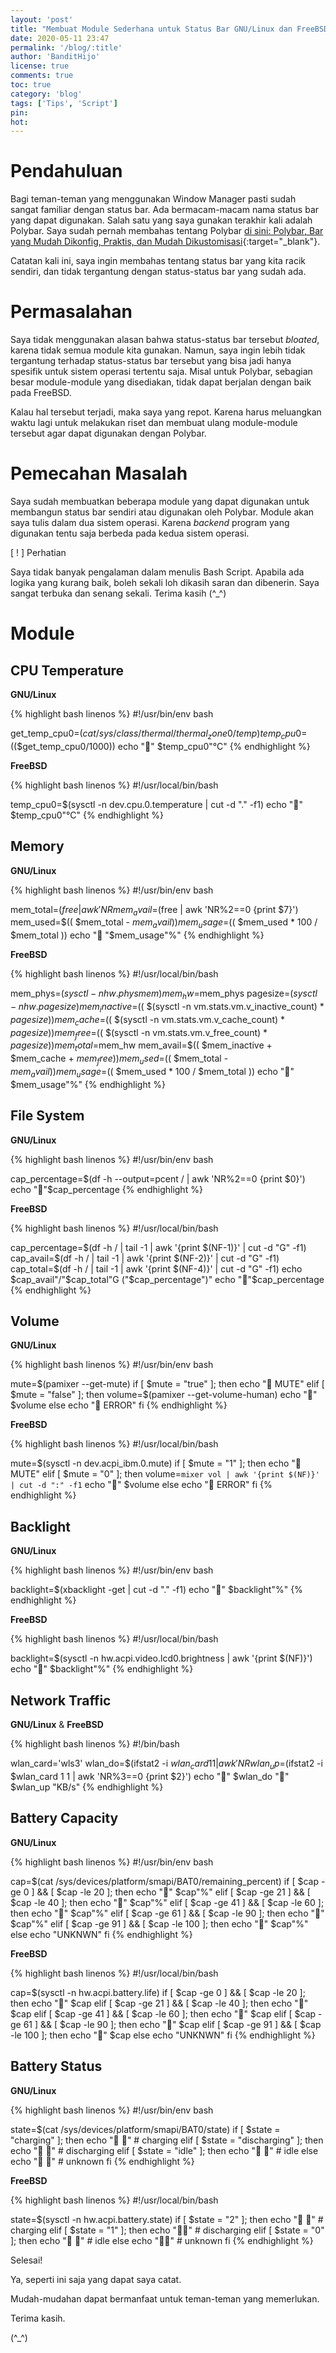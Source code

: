```yaml
---
layout: 'post'
title: "Membuat Module Sederhana untuk Status Bar GNU/Linux dan FreeBSD"
date: 2020-05-11 23:47
permalink: '/blog/:title'
author: 'BanditHijo'
license: true
comments: true
toc: true
category: 'blog'
tags: ['Tips', 'Script']
pin:
hot:
---
```


<!-- BANNER OF THE POST -->
<!-- <img class="post&#45;body&#45;img" src="{{ site.lazyload.logo_blank_banner }}" data&#45;echo="#" alt="banner"> -->

# Pendahuluan

Bagi teman-teman yang menggunakan Window Manager pasti sudah sangat familiar dengan status bar. Ada bermacam-macam nama status bar yang dapat digunakan. Salah satu yang saya gunakan terakhir kali adalah Polybar. Saya sudah pernah membahas tentang Polybar [di sini: Polybar, Bar yang Mudah Dikonfig, Praktis, dan Mudah Dikustomisasi](/blog/polybar-mudah-dikonfig-dan-praktis){:target="_blank"}.

Catatan kali ini, saya ingin membahas tentang status bar yang kita racik sendiri, dan tidak tergantung dengan status-status bar yang sudah ada.

# Permasalahan

Saya tidak menggunakan alasan bahwa status-status bar tersebut *bloated*, karena tidak semua module kita gunakan. Namun, saya ingin lebih tidak tergantung terhadap status-status bar tersebut yang bisa jadi hanya spesifik untuk sistem operasi tertentu saja. Misal untuk Polybar, sebagian besar module-module yang disediakan, tidak dapat berjalan dengan baik pada FreeBSD.

Kalau hal tersebut terjadi, maka saya yang repot. Karena harus meluangkan waktu lagi untuk melakukan riset dan membuat ulang module-module tersebut agar dapat digunakan dengan Polybar.

# Pemecahan Masalah

Saya sudah membuatkan beberapa module yang dapat digunakan untuk membangun status bar sendiri atau digunakan oleh Polybar. Module akan saya tulis dalam dua sistem operasi. Karena *backend* program yang digunakan tentu saja berbeda pada kedua sistem operasi.

<div class="blockquote-red">
<div class="blockquote-red-title">[ ! ] Perhatian</div>
<p>Saya tidak banyak pengalaman dalam menulis Bash Script. Apabila ada logika yang kurang baik, boleh sekali loh dikasih saran dan dibenerin. Saya sangat terbuka dan senang sekali. Terima kasih (^_^)</p>
</div>

# Module

## CPU Temperature

**GNU/Linux**

{% highlight bash linenos %}
#!/usr/bin/env bash

get_temp_cpu0=$(cat /sys/class/thermal/thermal_zone0/temp)
temp_cpu0=$(($get_temp_cpu0/1000))
echo "" $temp_cpu0"°C"
{% endhighlight %}

**FreeBSD**

{% highlight bash linenos %}
#!/usr/local/bin/bash

temp_cpu0=$(sysctl -n dev.cpu.0.temperature | cut -d "." -f1)
echo "" $temp_cpu0"°C"
{% endhighlight %}

## Memory

**GNU/Linux**

{% highlight bash linenos %}
#!/usr/bin/env bash

mem_total=$(free | awk 'NR%2==0 {print $2}')
mem_avail=$(free | awk 'NR%2==0 {print $7}')
mem_used=$(( $mem_total - $mem_avail))
mem_usage=$(( $mem_used * 100 / $mem_total ))
echo " "$mem_usage"%"
{% endhighlight %}

**FreeBSD**

{% highlight bash linenos %}
#!/usr/local/bin/bash

mem_phys=$(sysctl -n hw.physmem)
mem_hw=$mem_phys
pagesize=$(sysctl -n hw.pagesize)
mem_inactive=$(( $(sysctl -n vm.stats.vm.v_inactive_count) * $pagesize))
mem_cache=$(( $(sysctl -n vm.stats.vm.v_cache_count) * $pagesize))
mem_free=$(( $(sysctl -n vm.stats.vm.v_free_count) * $pagesize))
mem_total=$mem_hw
mem_avail=$(( $mem_inactive + $mem_cache + $mem_free ))
mem_used=$(( $mem_total - $mem_avail ))
mem_usage=$(( $mem_used * 100 / $mem_total ))
echo "" $mem_usage"%"
{% endhighlight %}

## File System

**GNU/Linux**

{% highlight bash linenos %}
#!/usr/bin/env bash

cap_percentage=$(df -h --output=pcent / | awk 'NR%2==0 {print $0}')
echo ""$cap_percentage
{% endhighlight %}

**FreeBSD**

{% highlight bash linenos %}
#!/usr/local/bin/bash

cap_percentage=$(df -h / | tail -1 | awk '{print $(NF-1)}' | cut -d "G" -f1)
cap_avail=$(df -h / | tail -1 | awk '{print $(NF-2)}' | cut -d "G" -f1)
cap_total=$(df -h / | tail -1 | awk '{print $(NF-4)}' | cut -d "G" -f1)
echo $cap_avail"/"$cap_total"G ("$cap_percentage")"
echo ""$cap_percentage
{% endhighlight %}

## Volume

**GNU/Linux**

{% highlight bash linenos %}
#!/usr/bin/env bash

mute=$(pamixer --get-mute)
if [ $mute = "true" ]; then
    echo " MUTE"
elif [ $mute = "false" ]; then
    volume=$(pamixer --get-volume-human)
    echo "" $volume
else
    echo " ERROR"
fi
{% endhighlight %}

**FreeBSD**

{% highlight bash linenos %}
#!/usr/local/bin/bash

mute=$(sysctl -n dev.acpi_ibm.0.mute)
if [ $mute = "1" ]; then
    echo " MUTE"
elif [ $mute = "0" ]; then
    volume=`mixer vol | awk '{print $(NF)}' | cut -d ":" -f1`
    echo "" $volume
else
    echo " ERROR"
fi
{% endhighlight %}

## Backlight

**GNU/Linux**

{% highlight bash linenos %}
#!/usr/bin/env bash

backlight=$(xbacklight -get | cut -d "." -f1)
echo "" $backlight"%"
{% endhighlight %}

**FreeBSD**

{% highlight bash linenos %}
#!/usr/local/bin/bash

backlight=$(sysctl -n hw.acpi.video.lcd0.brightness | awk '{print $(NF)}')
echo "" $backlight"%"
{% endhighlight %}

## Network Traffic

**GNU/Linux** & **FreeBSD**

{% highlight bash linenos %}
#!/bin/bash

wlan_card='wls3'
wlan_do=$(ifstat2 -i $wlan_card 1 1 | awk 'NR%3==0 {print $1}')
wlan_up=$(ifstat2 -i $wlan_card 1 1 | awk 'NR%3==0 {print $2}')
echo "" $wlan_do "" $wlan_up "KB/s"
{% endhighlight %}

## Battery Capacity

**GNU/Linux**

{% highlight bash linenos %}
#!/usr/bin/env bash

cap=$(cat /sys/devices/platform/smapi/BAT0/remaining_percent)
if [ $cap -ge 0 ] && [ $cap -le 20 ]; then
    echo "" $cap"%"
elif [ $cap -ge 21 ] && [ $cap -le 40 ]; then
    echo "" $cap"%"
elif [ $cap -ge 41 ] && [ $cap -le 60 ]; then
    echo "" $cap"%"
elif [ $cap -ge 61 ] && [ $cap -le 90 ]; then
    echo "" $cap"%"
elif [ $cap -ge 91 ] && [ $cap -le 100 ]; then
    echo "" $cap"%"
else
    echo "UNKNWN"
fi
{% endhighlight %}

**FreeBSD**

{% highlight bash linenos %}
#!/usr/local/bin/bash

cap=$(sysctl -n hw.acpi.battery.life)
if [ $cap -ge 0 ] && [ $cap -le 20 ]; then
    echo "" $cap
elif [ $cap -ge 21 ] && [ $cap -le 40 ]; then
    echo "" $cap
elif [ $cap -ge 41 ] && [ $cap -le 60 ]; then
    echo "" $cap
elif [ $cap -ge 61 ] && [ $cap -le 90 ]; then
    echo "" $cap
elif [ $cap -ge 91 ] && [ $cap -le 100 ]; then
    echo "" $cap
else
    echo "UNKNWN"
fi
{% endhighlight %}

## Battery Status

**GNU/Linux**

{% highlight bash linenos %}
#!/usr/bin/env bash

state=$(cat /sys/devices/platform/smapi/BAT0/state)
if [ $state = "charging" ]; then
    echo " " # charging
elif [ $state = "discharging" ]; then
    echo " " # discharging
elif [ $state = "idle" ]; then
    echo " " # idle
else
    echo " " # unknown
fi
{% endhighlight %}

**FreeBSD**

{% highlight bash linenos %}
#!/usr/local/bin/bash

state=$(sysctl -n hw.acpi.battery.state)
if [ $state = "2" ]; then
    echo " " # charging
elif [ $state = "1" ]; then
    echo ""  # discharging
elif [ $state = "0" ]; then
    echo " " # idle
else
    echo ""  # unknown
fi
{% endhighlight %}

Selesai!

Ya, seperti ini saja yang dapat saya catat.

Mudah-mudahan dapat bermanfaat untuk teman-teman yang memerlukan.

Terima kasih.

(^_^)

